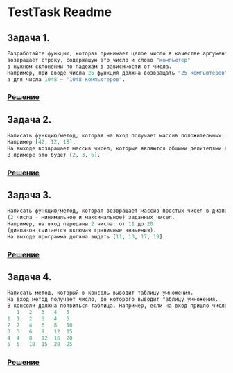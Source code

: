 # TestTask Readme 

## Задача 1.
```Python
Разработайте функцию, которая принимает целое число в качестве аргумента и
возвращает строку, содержащую это число и слово "компьютер"
в нужном склонении по падежам в зависимости от числа.
Например, при вводе числа 25 функция должна возвращать "25 компьютеров", для числа 41 — "41 компьютер",
а для числа 1048 — "1048 компьютеров".
```
###  [Решение](https://github.com/fjsecur1ty/Hotelsru-test-task-April2024/blob/main/internal/task_1.py)

## Задача 2.
```Python
Написать функцию/метод, которая на вход получает массив положительных целых чисел произвольной длины.
Например [42, 12, 18].
На выходе возвращает массив чисел, которые являются общими делителями для всех указанных чисел.
В примере это будет [2, 3, 6].
```
###  [Решение](https://github.com/fjsecur1ty/Hotelsru-test-task-April2024/blob/main/internal/task_2.py)

## Задача 3.
```Python
Написать функцию/метод, которая возвращает массив простых чисел в диапазоне
(2 числа - минимальное и максимальное) заданных чисел.
Например, на вход переданы 2 числа: от 11 до 20
(диапазон считается включая граничные значения).
На выходе программа должна выдать [11, 13, 17, 19]
```
###  [Решение](https://github.com/fjsecur1ty/Hotelsru-test-task-April2024/blob/main/internal/task_3.py)

## Задача 4.
```Python
Написать метод, который в консоль выводит таблицу умножения.
На вход метод получает число, до которого выводит таблицу умножения.
В консоли должна появиться таблица. Например, если на вход пришло число 5, то получим:
   1   2   3   4   5
1  1   2   3   4   5
2  2   4   6   8   10
3  3   6   9   12  15
4  4   8   12  16  20
5  5   10  15  20  25
```
###  [Решение](https://github.com/fjsecur1ty/Hotelsru-test-task-April2024/blob/main/internal/task_4.py)
